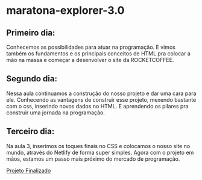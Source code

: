 # maratona-explorer-3.0

## Primeiro dia:
Conhecemos as possibilidades para atuar na programação. E vimos também os fundamentos e os principais conceitos de HTML pra colocar a mão na massa
e começar a desenvolver o site da ROCKETCOFFEE.

## Segundo dia:
Nessa aula continuamos a construção do nosso projeto e dar uma cara para ele. 
Conhecendo as vantagens de construir esse projeto, mexendo bastante com o css, inserindo novos dados no HTML.
E aprendendo os pilares pra construir uma jornada na programação. 

## Terceiro dia:
Na aula 3, inserimos os toques finais no CSS e colocamos o nosso site no mundo, através do Netlify de forma super simples.
Agora com o projeto em mãos, estamos um passo mais próximo do mercado de programação.

[Projeto Finalizado](https://teal-pika-93972d.netlify.app)



